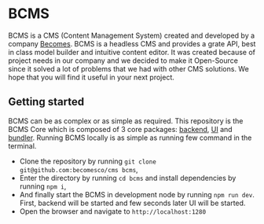 # BCMS

BCMS is a CMS (Content Management System) created and developed by a company [Becomes](https://becomes.co). BCMS is a headless CMS and provides a grate API, best in class model builder and intuitive content editor. It was created because of project needs in our company and we decided to make it Open-Source since it solved a lot of problems that we had with other CMS solutions. We hope that you will find it useful in your next project.

## Getting started

BCMS can be as complex or as simple as required. This repository is the BCMS Core which is composed of 3 core packages: [backend](https://github.com/becomesco/cms-backend/), [UI](https://github.com/becomesco/cms-ui/) and [bundler](https://github.com/becomesco/cms-bundler/). Running BCMS locally is as simple as running few command in the terminal.

- Clone the repository by running `git clone git@github.com:becomesco/cms bcms`,
- Enter the directory by running `cd bcms` and install dependencies by running `npm i`,
- And finally start the BCMS in development node by running `npm run dev`. First, backend will be started and few seconds later UI will be started.
- Open the browser and navigate to `http://localhost:1280`
